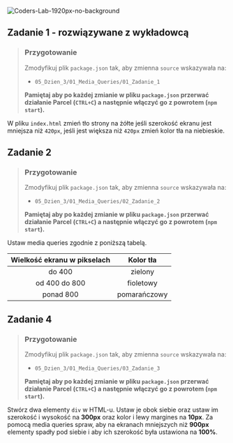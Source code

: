 ![Coders-Lab-1920px-no-background](https://user-images.githubusercontent.com/30623667/104709394-2cabee80-571f-11eb-9518-ea6a794e558e.png)


## Zadanie 1 - rozwiązywane z wykładowcą

> ### Przygotowanie
> Zmodyfikuj plik `package.json` tak, aby zmienna `source` wskazywała na:
> -  `05_Dzien_3/01_Media_Queries/01_Zadanie_1`
>
> **Pamiętaj aby po każdej zmianie w pliku `package.json` przerwać działanie Parcel (`CTRL+C`) a następnie włączyć go z powrotem (`npm start`).**

W pliku `index.html` zmień tło strony na żółte jeśli szerokość ekranu jest mniejsza niż `420px`, jeśli jest większa niż `420px` zmień kolor tła na niebieskie.



## Zadanie 2

> ### Przygotowanie
> Zmodyfikuj plik `package.json` tak, aby zmienna `source` wskazywała na:
> -  `05_Dzien_3/01_Media_Queries/02_Zadanie_2`
>
> **Pamiętaj aby po każdej zmianie w pliku `package.json` przerwać działanie Parcel (`CTRL+C`) a następnie włączyć go z powrotem (`npm start`).**

Ustaw media queries zgodnie z poniższą tabelą.

| Wielkość ekranu w pikselach | Kolor tła |
| :---: | :---: |
| do 400 | zielony |
| od 400 do 800 | fioletowy |
| ponad 800 | pomarańczowy |



## Zadanie 4

> ### Przygotowanie
> Zmodyfikuj plik `package.json` tak, aby zmienna `source` wskazywała na:
> -  `05_Dzien_3/01_Media_Queries/03_Zadanie_3`
>
> **Pamiętaj aby po każdej zmianie w pliku `package.json` przerwać działanie Parcel (`CTRL+C`) a następnie włączyć go z powrotem (`npm start`).**

Stwórz dwa elementy `div` w HTML-u. Ustaw je obok siebie oraz ustaw im szerokość i wysokość na **300px** oraz kolor i lewy margines na **10px**.	Za pomocą media queries spraw, aby na ekranach mniejszych niż **900px** elementy spadły pod siebie i aby ich szerokość była ustawiona na **100%**.

